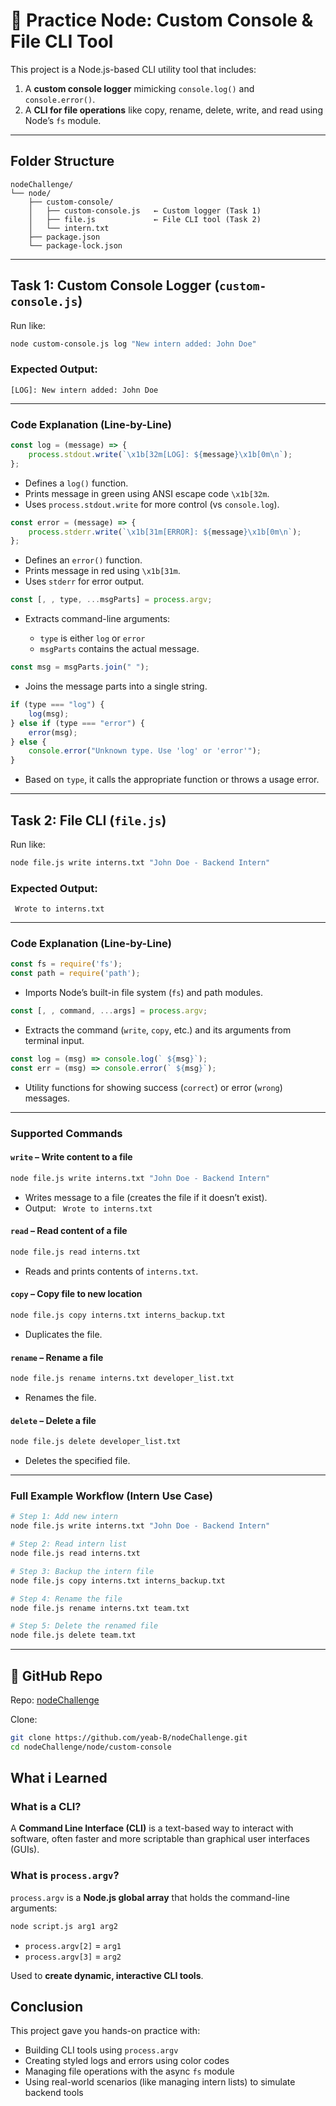

# 📘 Practice Node: Custom Console & File CLI Tool

This project is a Node.js-based CLI utility tool that includes:

1.  A **custom console logger** mimicking `console.log()` and `console.error()`.
2.  A **CLI for file operations** like copy, rename, delete, write, and read using Node’s `fs` module.

---

## Folder Structure

```
nodeChallenge/
└── node/
    ├── custom-console/
    │   ├── custom-console.js   ← Custom logger (Task 1)
    │   ├── file.js             ← File CLI tool (Task 2)
    │   └── intern.txt        
    ├── package.json
    └── package-lock.json
```

---

## Task 1: Custom Console Logger (`custom-console.js`)

Run like:

```bash
node custom-console.js log "New intern added: John Doe"
```

###  Expected Output:

```
[LOG]: New intern added: John Doe
```

---

###  Code Explanation (Line-by-Line)

```js
const log = (message) => {
    process.stdout.write(`\x1b[32m[LOG]: ${message}\x1b[0m\n`);
};
```

* Defines a `log()` function.
* Prints message in green using ANSI escape code `\x1b[32m`.
* Uses `process.stdout.write` for more control (vs `console.log`).

```js
const error = (message) => {
    process.stderr.write(`\x1b[31m[ERROR]: ${message}\x1b[0m\n`);
};
```

* Defines an `error()` function.
* Prints message in red using `\x1b[31m`.
* Uses `stderr` for error output.

```js
const [, , type, ...msgParts] = process.argv;
```

* Extracts command-line arguments:

  * `type` is either `log` or `error`
  * `msgParts` contains the actual message.

```js
const msg = msgParts.join(" ");
```

* Joins the message parts into a single string.

```js
if (type === "log") {
    log(msg);
} else if (type === "error") {
    error(msg);
} else {
    console.error("Unknown type. Use 'log' or 'error'");
}
```

* Based on `type`, it calls the appropriate function or throws a usage error.

---

##  Task 2: File CLI (`file.js`)

Run like:

```bash
node file.js write interns.txt "John Doe - Backend Intern"
```

### Expected Output:

```
 Wrote to interns.txt
```

---

###  Code Explanation (Line-by-Line)

```js
const fs = require('fs');
const path = require('path');
```

* Imports Node’s built-in file system (`fs`) and path modules.

```js
const [, , command, ...args] = process.argv;
```

* Extracts the command (`write`, `copy`, etc.) and its arguments from terminal input.

```js
const log = (msg) => console.log(` ${msg}`);
const err = (msg) => console.error(` ${msg}`);
```

* Utility functions for showing success (`correct`) or error (`wrong`) messages.

---

###  Supported Commands

#### `write` – Write content to a file

```bash
node file.js write interns.txt "John Doe - Backend Intern"
```

* Writes message to a file (creates the file if it doesn’t exist).
* Output: ` Wrote to interns.txt`

#### `read` – Read content of a file

```bash
node file.js read interns.txt
```

* Reads and prints contents of `interns.txt`.

####  `copy` – Copy file to new location

```bash
node file.js copy interns.txt interns_backup.txt
```

* Duplicates the file.

#### `rename` – Rename a file

```bash
node file.js rename interns.txt developer_list.txt
```

* Renames the file.

#### `delete` – Delete a file

```bash
node file.js delete developer_list.txt
```

* Deletes the specified file.

---

###  Full Example Workflow (Intern Use Case)

```bash
# Step 1: Add new intern
node file.js write interns.txt "John Doe - Backend Intern"

# Step 2: Read intern list
node file.js read interns.txt

# Step 3: Backup the intern file
node file.js copy interns.txt interns_backup.txt

# Step 4: Rename the file
node file.js rename interns.txt team.txt

# Step 5: Delete the renamed file
node file.js delete team.txt
```

---

## 🔗 GitHub Repo

Repo: [nodeChallenge](https://github.com/yeab-B/nodeChallenge)

Clone:

```bash
git clone https://github.com/yeab-B/nodeChallenge.git
cd nodeChallenge/node/custom-console
```

##  What i Learned

###  What is a CLI?

A **Command Line Interface (CLI)** is a text-based way to interact with software, often faster and more scriptable than graphical user interfaces (GUIs).

###  What is `process.argv`?

`process.argv` is a **Node.js global array** that holds the command-line arguments:

```bash
node script.js arg1 arg2
```

* `process.argv[2]` = `arg1`
* `process.argv[3]` = `arg2`

Used to **create dynamic, interactive CLI tools**.

## Conclusion

This project gave you hands-on practice with:

*  Building CLI tools using `process.argv`
*  Creating styled logs and errors using color codes
*  Managing file operations with the async `fs` module
*  Using real-world scenarios (like managing intern lists) to simulate backend tools
